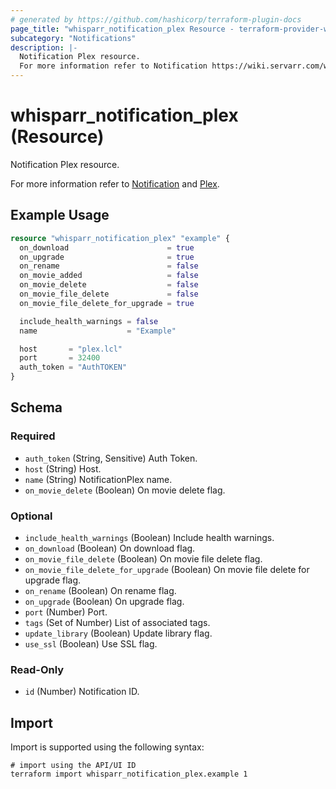 ```yaml
---
# generated by https://github.com/hashicorp/terraform-plugin-docs
page_title: "whisparr_notification_plex Resource - terraform-provider-whisparr"
subcategory: "Notifications"
description: |-
  Notification Plex resource.
  For more information refer to Notification https://wiki.servarr.com/whisparr/settings#connect and Plex https://wiki.servarr.com/whisparr/supported#plexserver.
---
```


# whisparr_notification_plex (Resource)

<!-- subcategory:Notifications -->Notification Plex resource.
For more information refer to [Notification](https://wiki.servarr.com/whisparr/settings#connect) and [Plex](https://wiki.servarr.com/whisparr/supported#plexserver).

## Example Usage

```terraform
resource "whisparr_notification_plex" "example" {
  on_download                      = true
  on_upgrade                       = true
  on_rename                        = false
  on_movie_added                   = false
  on_movie_delete                  = false
  on_movie_file_delete             = false
  on_movie_file_delete_for_upgrade = true

  include_health_warnings = false
  name                    = "Example"

  host       = "plex.lcl"
  port       = 32400
  auth_token = "AuthTOKEN"
}
```

<!-- schema generated by tfplugindocs -->
## Schema

### Required

- `auth_token` (String, Sensitive) Auth Token.
- `host` (String) Host.
- `name` (String) NotificationPlex name.
- `on_movie_delete` (Boolean) On movie delete flag.

### Optional

- `include_health_warnings` (Boolean) Include health warnings.
- `on_download` (Boolean) On download flag.
- `on_movie_file_delete` (Boolean) On movie file delete flag.
- `on_movie_file_delete_for_upgrade` (Boolean) On movie file delete for upgrade flag.
- `on_rename` (Boolean) On rename flag.
- `on_upgrade` (Boolean) On upgrade flag.
- `port` (Number) Port.
- `tags` (Set of Number) List of associated tags.
- `update_library` (Boolean) Update library flag.
- `use_ssl` (Boolean) Use SSL flag.

### Read-Only

- `id` (Number) Notification ID.

## Import

Import is supported using the following syntax:

```shell
# import using the API/UI ID
terraform import whisparr_notification_plex.example 1
```
